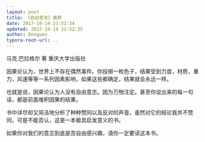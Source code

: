 ```yaml
---
layout: post
title: 《自由意志》推荐
date: 2017-10-14 21:52:34
updated: 2017-10-14 21:52:35
author: Dongwen
typora-root-url: ..
---
```




马克.巴拉格尔 著
重庆大学出版社

因果论认为，世界上不存在偶然事件。你投掷一枚色子，结果受到力度，材质，重力，风速等等一系列因素影响，如果这些都确定，结果就会永远一样。

也就是说，因果论认为人没有自由意志。因为万物注定。甚至你说出来的每一句话，都是前面堆积因果的结果。

书中详尽却又简洁地分析了种种赞同以及反对的声音。虽然对它的结论我并不赞同，可是不能否认，这是一本极具启发意义的书。

如果你对我们的意志到底是否自由感兴趣，请你一定要读这本书。
